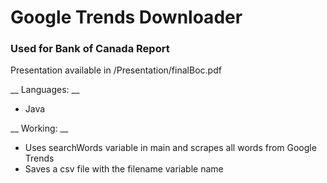 # Google Trends Downloader
### Used for Bank of Canada Report

Presentation available in /Presentation/finalBoc.pdf

__ Languages: __
* Java

__ Working: __ 
* Uses searchWords variable in main and scrapes all words from Google Trends
* Saves a csv file with the filename variable name
